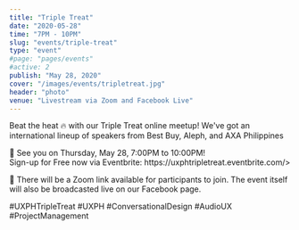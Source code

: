 ```yaml
---
title: "Triple Treat"
date: "2020-05-28"
time: "7PM - 10PM"
slug: "events/triple-treat"
type: "event"
#page: "pages/events"
#active: 2
publish: "May 28, 2020"
cover: "/images/events/tripletreat.jpg"
header: "photo"
venue: "Livestream via Zoom and Facebook Live"
---
```


<p>Beat the heat 🔥 with our Triple Treat online meetup! We've got an international lineup of speakers from Best Buy, Aleph, and AXA Philippines</p>

<p>📍 See you on Thursday, May 28, 7:00PM to 10:00PM! <br>Sign-up for Free now via Eventbrite: https://uxphtripletreat.eventbrite.com/> </p>

<p>📍 There will be a Zoom link available for participants to join. The event itself will also be broadcasted live on our Facebook page.</p>

<span class="blue">
	#UXPHTripleTreat #UXPH #ConversationalDesign #AudioUX #ProjectManagement
</span>